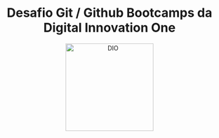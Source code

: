 <h1 align="center">Desafio Git / Github Bootcamps da Digital Innovation One</h1>

<p align="center">
  <img src="https://www.projetodraft.com/wp-content/uploads/2019/12/digital-innovation-one.jpg" alt="DIO" tittle="Digital Innovation One" height=200>
</p>
